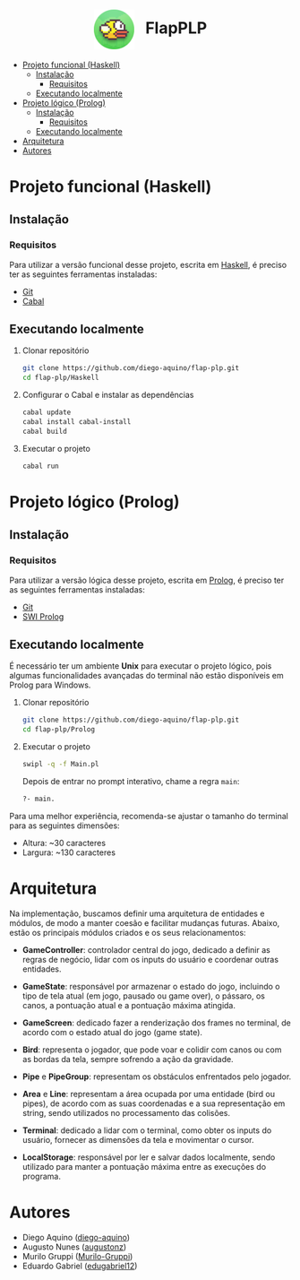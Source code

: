 <h1 align="center">
  <img src=".github/assets/icon.png" width="72px" align="center">&nbsp;&nbsp;
  FlapPLP
</h1>

- [Projeto funcional (Haskell)](#projeto-funcional-haskell)
  - [Instalação](#instalação)
    - [Requisitos](#requisitos)
  - [Executando localmente](#executando-localmente)
- [Projeto lógico (Prolog)](#projeto-lógico-prolog)
  - [Instalação](#instalação-1)
    - [Requisitos](#requisitos-1)
  - [Executando localmente](#executando-localmente-1)
- [Arquitetura](#arquitetura)
- [Autores](#autores)

# Projeto funcional (Haskell)

## Instalação

### Requisitos

Para utilizar a versão funcional desse projeto, escrita em [Haskell](https://www.haskell.org/), é preciso ter as seguintes ferramentas instaladas:

- [Git](https://git-scm.com/)
- [Cabal](https://www.haskell.org/cabal/)

## Executando localmente

1. Clonar repositório

   ```bash
   git clone https://github.com/diego-aquino/flap-plp.git
   cd flap-plp/Haskell
   ```

2. Configurar o Cabal e instalar as dependências

   ```bash
   cabal update
   cabal install cabal-install
   cabal build
   ```

3. Executar o projeto

   ```bash
   cabal run
   ```

# Projeto lógico (Prolog)

## Instalação

### Requisitos

Para utilizar a versão lógica desse projeto, escrita em [Prolog](https://www.swi-prolog.org/), é preciso ter as seguintes ferramentas instaladas:

- [Git](https://git-scm.com/)
- [SWI Prolog](https://www.swi-prolog.org/download/stable)

## Executando localmente

É necessário ter um ambiente **Unix** para executar o projeto lógico, pois algumas funcionalidades avançadas do terminal não estão disponíveis em Prolog para Windows.

1. Clonar repositório

   ```bash
   git clone https://github.com/diego-aquino/flap-plp.git
   cd flap-plp/Prolog
   ```

2. Executar o projeto

   ```bash
   swipl -q -f Main.pl
   ```

   Depois de entrar no prompt interativo, chame a regra `main`:

   ```bash
   ?- main.
   ```

Para uma melhor experiência, recomenda-se ajustar o tamanho do terminal para as seguintes dimensões:

- Altura: ~30 caracteres
- Largura: ~130 caracteres

# Arquitetura

Na implementação, buscamos definir uma arquitetura de entidades e módulos, de modo a manter coesão e facilitar mudanças futuras. Abaixo, estão os principais módulos criados e os seus relacionamentos:

- **GameController**: controlador central do jogo, dedicado a definir as regras de negócio, lidar com os inputs do usuário e coordenar outras entidades.

- **GameState**: responsável por armazenar o estado do jogo, incluindo o tipo de tela atual (em jogo, pausado ou game over), o pássaro, os canos, a pontuação atual e a pontuação máxima atingida.

- **GameScreen**: dedicado fazer a renderização dos frames no terminal, de acordo com o estado atual do jogo (game state).

- **Bird**: representa o jogador, que pode voar e colidir com canos ou com as bordas da tela, sempre sofrendo a ação da gravidade.

- **Pipe** e **PipeGroup**: representam os obstáculos enfrentados pelo jogador.

- **Area** e **Line**: representam a área ocupada por uma entidade (bird ou pipes), de acordo com as suas coordenadas e a sua representação em string, sendo utilizados no processamento das colisões.

- **Terminal**: dedicado a lidar com o terminal, como obter os inputs do usuário, fornecer as dimensões da tela e movimentar o cursor.

- **LocalStorage**: responsável por ler e salvar dados localmente, sendo utilizado para manter a pontuação máxima entre as execuções do programa.

# Autores

- Diego Aquino ([diego-aquino](https://github.com/diego-aquino))
- Augusto Nunes ([augustonz](https://github.com/augustonz))
- Murilo Gruppi ([Murilo-Gruppi](https://github.com/Murilo-Gruppi))
- Eduardo Gabriel ([edugabriel12](https://github.com/edugabriel12))
